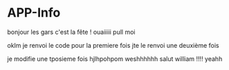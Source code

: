 # APP-Info
bonjour les gars 
c'est la fête !
ouaiiiii
pull moi
 
oklm je renvoi le code pour la premiere fois 
jte le renvoi une deuxième fois 

je modifie une tposieme fois 
 hjlhpohpom
weshhhhhh
salut william !!!! yeahh
